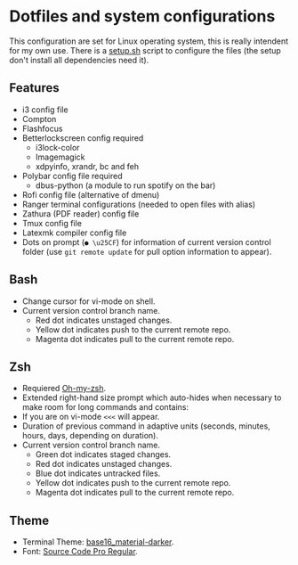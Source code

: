 # Dotfiles and system configurations

This configuration are set for Linux operating system, this is really intendent for my own use.  There is a [setup.sh](https://github.com/fredo0522/Dotfiles/blob/master/setup.sh) script to configure the files (the setup don't install all dependencies need it).

## Features
* i3 config file
* Compton
* Flashfocus
* Betterlockscreen config required
  * i3lock-color
  * Imagemagick
  * xdpyinfo, xrandr, bc and feh
* Polybar config file required
  * dbus-python (a module to run spotify on the bar)
* Rofi config file (alternative of dmenu)
* Ranger terminal configurations (needed to open files with alias)
* Zathura (PDF reader) config file
* Tmux config file
* Latexmk compiler config file
* Dots on prompt (`● \u25CF`) for information of current version control folder (use `git remote update` for pull option information to appear).

## Bash
* Change cursor for vi-mode on shell.
* Current version control branch name.
  * Red dot indicates unstaged changes.
  * Yellow dot indicates push to the current remote repo.
  * Magenta dot indicates pull to the current remote repo.

## Zsh
* Requiered [Oh-my-zsh](https://github.com/robbyrussell/oh-my-zsh).
* Extended right-hand size prompt which auto-hides when necessary to make room for long commands and contains:
* If you are on vi-mode `<<<` will appear.
* Duration of previous command in adaptive units (seconds, minutes, hours, days, depending on duration).
* Current version control branch name.
  * Green dot indicates staged changes.
  * Red dot indicates unstaged changes.
  * Blue dot indicates untracked files.
  * Yellow dot indicates push to the current remote repo.
  * Magenta dot indicates pull to the current remote repo.

## Theme
* Terminal Theme: [base16_material-darker](https://github.com/chriskempson/base16-shell).
* Font: [Source Code Pro Regular](https://github.com/adobe-fonts/source-code-pro).

